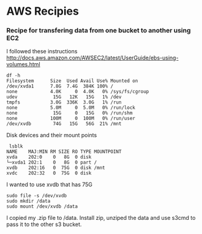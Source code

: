 AWS Recipies
================
### Recipe for transfering data from one bucket to another using EC2 

I followed these instructions
http://docs.aws.amazon.com/AWSEC2/latest/UserGuide/ebs-using-volumes.html

```
df -h
Filesystem      Size  Used Avail Use% Mounted on
/dev/xvda1      7.8G  7.4G  384K 100% /
none            4.0K     0  4.0K   0% /sys/fs/cgroup
udev             15G   12K   15G   1% /dev
tmpfs           3.0G  336K  3.0G   1% /run
none            5.0M     0  5.0M   0% /run/lock
none             15G     0   15G   0% /run/shm
none            100M     0  100M   0% /run/user
/dev/xvdb        74G   15G   56G  21% /mnt
```

Disk devices and their mount points
```
 lsblk
NAME    MAJ:MIN RM SIZE RO TYPE MOUNTPOINT
xvda    202:0    0   8G  0 disk
└─xvda1 202:1    0   8G  0 part /
xvdb    202:16   0  75G  0 disk /mnt
xvdc    202:32   0  75G  0 disk
```
I wanted to use xvdb that has 75G

```
sudo file -s /dev/xvdb
sudo mkdir /data
sudo mount /dev/xvdb /data
```

I copied my .zip file to /data. Install zip, unziped the data and use s3cmd to pass it to the other s3 bucket.


